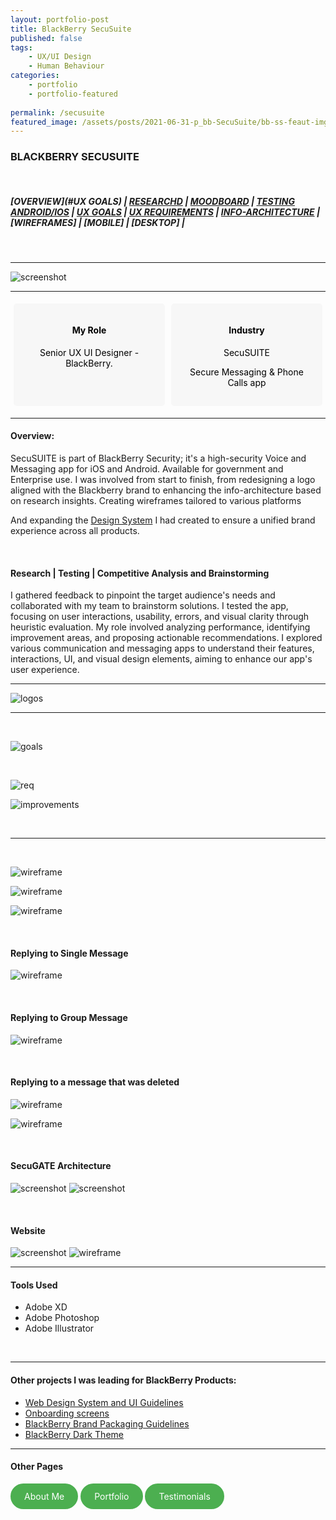 ```yaml
---
layout: portfolio-post
title: BlackBerry SecuSuite 
published: false
tags: 
    - UX/UI Design
    - Human Behaviour
categories:
    - portfolio
    - portfolio-featured
    
permalink: /secusuite
featured_image: /assets/posts/2021-06-31-p_bb-SecuSuite/bb-ss-feaut-img.png
---
```


<style>
  .flex-container {
    display: flex;              /* Enables flexbox */
    justify-content: space-between; /* Positions items on opposite ends */
    align-items: stretch;       /* Stretches items to fill the container */
  }
  .flex-box {
    width: 50%;                 /* Sets width for each box */
    background-color: #f7f7f7;
    border: 0px solid black;
    padding: 15px;
    margin: 5px;
    border-radius: 5px;
    color: black;
    text-align: center; 
  }
</style>


### BLACKBERRY SECUSUITE

<br>

##### [OVERVIEW](#UX GOALS) | [RESEARCHD](#Research) | [MOODBOARD](#ux-goals-and-challenges) | [TESTING ANDROID/IOS](#user-flow) | [UX GOALS](#wireframes--prototype) | [UX REQUIREMENTS](#figma---components-and-design-system) | [INFO-ARCHITECTURE](#accessibility)  | [WIREFRAMES] | [MOBILE] | [DESKTOP] | 

<br>

_______________________________________________

![screenshot](assets/posts/2021-06-31-p_bb-SecuSuite/ss-bb-logos.png "screenshot")

______________________________________________


<div class= "flex-container">
  <div class="flex-box" markdown="1">

#### My Role

 Senior UX UI Designer - BlackBerry. 
   


  </div>

   <div class="flex-box" markdown="1">
   
#### Industry

   SecuSUITE 
   
   Secure Messaging & Phone Calls app
   
   

  </div>
</div>

_______________________________________________


<div class="row">
  <div class="col-sm-6" markdown="1">

#### Overview:
 
 SecuSUITE is part of BlackBerry Security; it's a high-security Voice and Messaging app for iOS and Android. Available for government and Enterprise use. I was involved from start to finish, from redesigning a logo aligned with the Blackberry brand to enhancing the info-architecture based on research insights. Creating wireframes tailored to various platforms
 
 And expanding the [Design System](/colour-accessibility) I had created to ensure a unified brand experience across all products.
 
 
<br>

  </div>
  <div class="col-sm-6" markdown="1">

#### Research | Testing | Competitive Analysis and Brainstorming

  I gathered feedback to pinpoint the target audience's needs and collaborated with my team to brainstorm solutions. I tested the app, focusing on user interactions, usability, errors, and visual clarity through heuristic evaluation. My role involved analyzing performance, identifying improvement areas, and proposing actionable recommendations. I explored various communication and messaging apps to understand their features, interactions, UI, and visual design elements, aiming to enhance our app's user experience.

  </div>
</div>

_______________________________________________


![logos](assets/posts/2021-06-31-p_bb-SecuSuite/logos.png "logos")


_____________________________________

<br>

![goals](assets/posts/2021-06-31-p_bb-SecuSuite/2-SecuSuite-goals.png "goals")


<br>

![req](assets/posts/2021-06-31-p_bb-SecuSuite/2-SecuSuite-requirment.png "req")

![improvements](assets/posts/2021-06-31-p_bb-SecuSuite/1-SecuSuite-Review.png "improvements")

<br>


__________________________

<br>

![wireframe](assets/posts/2021-06-31-p_bb-SecuSuite/2-SecuSuite-Mobile-contacts.png "wireframe")

![wireframe](assets/posts/2021-06-31-p_bb-SecuSuite/bb-ss-screens.png "wireframe")

![wireframe](assets/posts/2021-06-31-p_bb-SecuSuite/2-SecuSuite-Mobile-spec.png "wireframe")

<br>

#### Replying to Single Message

![wireframe](assets/posts/2021-06-31-p_bb-SecuSuite/bb-ss-reply-singleAndroid.png "wireframe")

<br>

#### Replying to Group Message

![wireframe](assets/posts/2021-06-31-p_bb-SecuSuite/bb-ss-reply-group.png "wireframe")

<br>

#### Replying to a message that was deleted

![wireframe](assets/posts/2021-06-31-p_bb-SecuSuite/bb-ss-reply-messageDeleted-Android.png "wireframe")



![wireframe](assets/posts/2021-06-31-p_bb-SecuSuite/3-SecuSuite-Desktop.png "wireframe")

<br>


#### SecuGATE Architecture

![screenshot](assets/posts/2021-06-31-p_bb-SecuSuite/ss-bb-architecture1.png "screenshot")
![screenshot](assets/posts/2021-06-31-p_bb-SecuSuite/ss-bb-architecture3.png "screenshot")

<br>

#### Website

![screenshot](assets/posts/2021-06-31-p_bb-SecuSuite/ScreenShot-website.png "screenshot")
![wireframe](assets/posts/2021-06-31-p_bb-SecuSuite/ScreenShot2021.png "wireframe")


__________________________________

#### Tools Used 

-  Adobe XD 
-  Adobe Photoshop
-  Adobe Illustrator 


<br>

______________________________________________________


#### Other projects I was leading for BlackBerry Products:


- [Web Design System and UI Guidelines](/design-guidelines)
- [Onboarding screens](/empty-data)
- [BlackBerry Brand Packaging Guidelines](/bb-brand) 
- [BlackBerry Dark Theme](/colour-accessibility) 

__________________________________________________________

#### Other Pages

<html lang="en">
<head>
    <meta charset="UTF-8">
    <meta name="viewport" content="width=device-width, initial-scale=1.0">
    <title>Styled Link</title>
    <style>
        .oval-link {
            display: inline-block;
            padding: 10px 20px;
            background-color: #4CAF50; /* Background color */
            color: white; /* Text color */
            border: 2px solid #4CAF50; /* Border color */
            border-radius: 30px; /* Rounded corners */
            text-decoration: none; /* Remove underline */
             }
  .oval-link:hover {
            background-color: white; /* Hover background color */
            color: #4CAF50; /* Hover text color */
        }
    </style>
</head>
<body>
    <a href="https://curlydesigner.com/about" class="oval-link">About Me</a>
</body>
</html>

<html lang="en">
<head>
    <meta charset="UTF-8">
    <meta name="viewport" content="width=device-width, initial-scale=1.0">
    <title>Styled Link</title>
    <style>
        .oval-link {
            display: inline-block;
            padding: 10px 20px;
            background-color: #4CAF50; /* Background color */
            color: white; /* Text color */
            border: 2px solid #4CAF50; /* Border color */
            border-radius: 30px; /* Rounded corners */
            text-decoration: none; /* Remove underline */
             }
  .oval-link:hover {
            background-color: white; /* Hover background color */
            color: #4CAF50; /* Hover text color */
        }
    </style>
</head>
<body>
    <a href="https://curlydesigner.com/category/portfolio" class="oval-link">Portfolio</a>
</body>
</html>

<html lang="en">
<head>
    <meta charset="UTF-8">
    <meta name="viewport" content="width=device-width, initial-scale=1.0">
    <title>Styled Link</title>
    <style>
        .oval-link {
            display: inline-block;
            padding: 10px 20px;
            background-color: #4CAF50; /* Background color */
            color: white; /* Text color */
            border: 2px solid #4CAF50; /* Border color */
            border-radius: 30px; /* Rounded corners */
            text-decoration: none; /* Remove underline */
             }
  .oval-link:hover {
            background-color: white; /* Hover background color */
            color: #4CAF50; /* Hover text color */
        }
    </style>
</head>
<body>
    <a href="https://curlydesigner.com/#testimonials" class="oval-link">Testimonials</a>
</body>
</html>